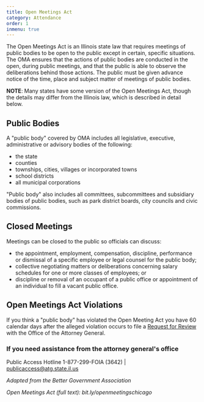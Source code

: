 ```yaml
---
title: Open Meetings Act
category: Attendance
order: 1
inmenu: true
---
```

The Open Meetings Act is an Illinois state law that requires meetings of public bodies to be open to the public except in certain, specific situations. The OMA ensures that the actions of public bodies are conducted in the open, during public meetings, and that the public is able to observe the deliberations behind those actions. The public must be given advance notice of the time, place and subject matter of meetings of public bodies.

**NOTE**: Many states have some version of the Open Meetings Act, though the details may differ from the Illinois law, which is described in detail below.

## Public Bodies

A "public body" covered by OMA includes all legislative, executive, administrative or advisory bodies of the following:

* the state
* counties
* townships, cities, villages or incorporated towns
* school districts
* all municipal corporations

"Public body" also includes all committees, subcommittees and subsidiary bodies of public bodies, such as park district boards, city councils and civic commissions.

## Closed Meetings

Meetings can be closed to the public so officials can discuss:

* the appointment, employment, compensation, discipline, performance or dismissal of a specific employee or legal counsel for the public body;
* collective negotiating matters or deliberations concerning salary schedules for one or more classes of employees; or
* discipline or removal of an occupant of a public office or appointment of an individual to fill a vacant public office.

## Open Meetings Act Violations

If you think a "public body" has violated the Open Meeting Act you have 60 calendar days after the alleged violation occurs to file a [Request for Review](http://www.ag.state.il.us/government/PAC_Guide_11_5_09.pdf) with the Office of the Attorney General.

### If you need assistance from the attorney general's office

Public Access Hotline
1-877-299-FOIA (3642) | publicaccess@atg.state.il.us

_Adapted from the Better Government Association_

_Open Meetings Act (full text): bit.ly/openmeetingschicago_
